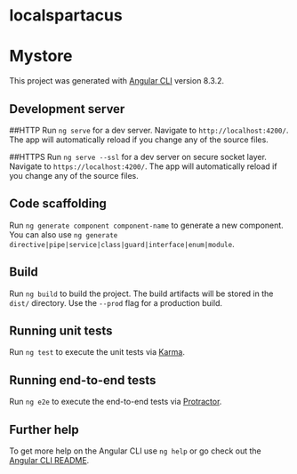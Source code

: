 # localspartacus
# Mystore

This project was generated with [Angular CLI](https://github.com/angular/angular-cli) version 8.3.2.

## Development server

  ##HTTP
Run `ng serve` for a dev server. Navigate to `http://localhost:4200/`. The app will automatically reload if you change any of the source files.

  ##HTTPS
Run `ng serve --ssl` for a dev server on secure socket layer. Navigate to `https://localhost:4200/`. The app will automatically reload if you change any of the source files.

## Code scaffolding

Run `ng generate component component-name` to generate a new component. You can also use `ng generate directive|pipe|service|class|guard|interface|enum|module`.

## Build

Run `ng build` to build the project. The build artifacts will be stored in the `dist/` directory. Use the `--prod` flag for a production build.

## Running unit tests

Run `ng test` to execute the unit tests via [Karma](https://karma-runner.github.io).

## Running end-to-end tests

Run `ng e2e` to execute the end-to-end tests via [Protractor](http://www.protractortest.org/).

## Further help

To get more help on the Angular CLI use `ng help` or go check out the [Angular CLI README](https://github.com/angular/angular-cli/blob/master/README.md).
